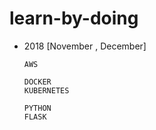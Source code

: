 # learn-by-doing

-   2018 [November , December]

        AWS
        
        DOCKER
        KUBERNETES
        
        PYTHON
        FLASK
        